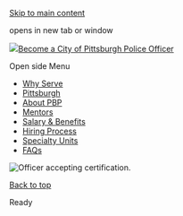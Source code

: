 [Skip to main content](https://www.pittsburghpa.gov/Safety/Police/Police-Officer-Recruitment/Police-Recruitment-Rotating-Banner/Image1#main-content)

opens in new tab or window

[![](https://www.pittsburghpa.gov/files/ocwebsite/aa717933-a856-488c-b5d6-85f4f6d46ff0/logo.png?w=88)Become a City of Pittsburgh Police Officer](https://www.pittsburghpa.gov/Safety/Police/Police-Officer-Recruitment)

Open side Menu

- [Why Serve](https://www.pittsburghpa.gov/Safety/Police/Police-Officer-Recruitment/Why-Serve)
- [Pittsburgh](https://www.pittsburghpa.gov/Safety/Police/Police-Officer-Recruitment/Pittsburgh)
- [About PBP](https://www.pittsburghpa.gov/Safety/Police/Police-Officer-Recruitment/About-PBP)
- [Mentors](https://www.pittsburghpa.gov/Safety/Police/Police-Officer-Recruitment/Mentors)
- [Salary & Benefits](https://www.pittsburghpa.gov/Safety/Police/Police-Officer-Recruitment/Salary-Benefits)
- [Hiring Process](https://www.pittsburghpa.gov/Safety/Police/Police-Officer-Recruitment/Hiring-Process)
- [Specialty Units](https://www.pittsburghpa.gov/Safety/Police/Police-Officer-Recruitment/Specialty-Units)
- [FAQs](https://www.pittsburghpa.gov/Safety/Police/Police-Officer-Recruitment/FAQs)

![Officer accepting certification.](https://www.pittsburghpa.gov/files/assets/city/v/1/public-safety/images/police-recruitment/1.jpg)

[Back to top](https://www.pittsburghpa.gov/Safety/Police/Police-Officer-Recruitment/Police-Recruitment-Rotating-Banner/Image1#body-top)

Ready
